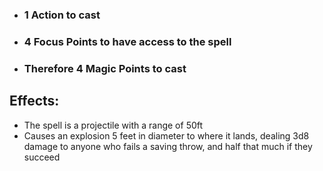 - ### 1 Action to cast
- ### 4 Focus Points to have access to the spell
- ### Therefore 4 Magic Points to cast

## Effects:
- The spell is a projectile with a range of 50ft
- Causes an explosion 5 feet in diameter to where it lands, dealing 3d8 damage to anyone who fails a saving throw, and half that much if they succeed